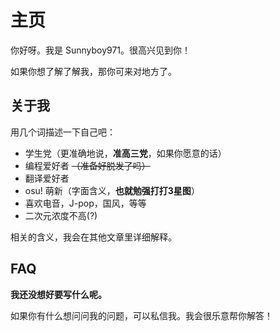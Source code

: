 # 主页

你好呀。我是 Sunnyboy971。很高兴见到你！

如果你想了解了解我，那你可来对地方了。

## 关于我

用几个词描述一下自己吧：

- 学生党（更准确地说，**准高三党**，如果你愿意的话）
- 编程爱好者 ~~（准备好脱发了吗）~~
- 翻译爱好者
- osu! 萌新（字面含义，**也就勉强打打3星图**）
- 喜欢电音，J-pop，国风，等等
- 二次元浓度不高(?)

相关的含义，我会在其他文章里详细解释。

## FAQ

**我还没想好要写什么呢。**

如果你有什么想问问我的问题，可以私信我。我会很乐意帮你解答！
